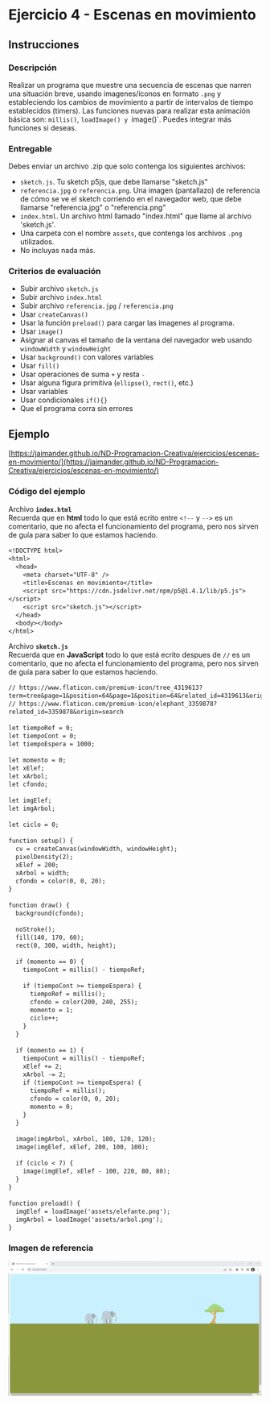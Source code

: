 # Ejercicio 4 - Escenas en movimiento

## Instrucciones

### Descripción
Realizar un programa que muestre una secuencia de escenas que narren una situación breve, usando imagenes/íconos en formato `.png` y estableciendo los cambios de movimiento a partir de intervalos de tiempo establecidos (timers). Las funciones nuevas para realizar esta animación básica son: `millis()`, `loadImage() y `image()`. Puedes integrar más funciones si deseas.

### Entregable
Debes enviar un archivo .zip que solo contenga los siguientes archivos:
- `sketch.js`. Tu sketch p5js, que debe llamarse "sketch.js" 
- `referencia.jpg` o `referencia.png`. Una imagen (pantallazo) de referencia de cómo se ve el sketch corriendo en el navegador web, que debe llamarse "referencia.jpg" o "referencia.png"
- `index.html`. Un archivo html llamado "index.html" que llame al archivo 'sketch.js'. 
- Una carpeta con el nombre `assets`, que contenga los archivos `.png` utilizados.
- No incluyas nada más.

### Criterios de evaluación
- Subir archivo `sketch.js`
- Subir archivo `index.html`
- Subir archivo `referencia.jpg` / `referencia.png`
- Usar `createCanvas()`
- Usar la función `preload()` para cargar las imagenes al programa.
- Usar `image()`
- Asignar al canvas el tamaño de la ventana del navegador web usando `windowWidth` y `windowHeight`
- Usar `background()` con valores variables
- Usar `fill()`
- Usar operaciones de suma `+` y resta `-`
- Usar alguna figura primitiva (`ellipse()`, `rect()`, etc.)
- Usar variables
- Usar condicionales `if(){}`
- Que el programa corra sin errores

## Ejemplo
[https://jaimander.github.io/ND-Programacion-Creativa/ejercicios/escenas-en-movimiento/](https://jaimander.github.io/ND-Programacion-Creativa/ejercicios/escenas-en-movimiento/)

### Código del ejemplo
Archivo **`index.html`** </br>
Recuerda que en **html** todo lo que está ecrito entre `<!--` y `-->` es un comentario, que no afecta el funcionamiento del programa, pero nos sirven de guía para saber lo que estamos haciendo. 

```
<!DOCTYPE html>
<html>
  <head>
    <meta charset="UTF-8" />
    <title>Escenas en movimiento</title>
    <script src="https://cdn.jsdelivr.net/npm/p5@1.4.1/lib/p5.js"></script>
    <script src="sketch.js"></script>
  </head>
  <body></body>
</html>
```

Archivo **`sketch.js`** </br>
Recuerda que en **JavaScript** todo lo que está ecrito despues de `//` es un comentario, que no afecta el funcionamiento del programa, pero nos sirven de guía para saber lo que estamos haciendo. 

```
// https://www.flaticon.com/premium-icon/tree_4319613?term=tree&page=1&position=64&page=1&position=64&related_id=4319613&origin=search
// https://www.flaticon.com/premium-icon/elephant_3359878?related_id=3359878&origin=search

let tiempoRef = 0;
let tiempoCont = 0;
let tiempoEspera = 1000;

let momento = 0;
let xElef;
let xArbol;
let cfondo;

let imgElef;
let imgArbol;

let ciclo = 0;

function setup() {
  cv = createCanvas(windowWidth, windowHeight);
  pixelDensity(2);
  xElef = 200;
  xArbol = width;
  cfondo = color(0, 0, 20);
}

function draw() {
  background(cfondo);

  noStroke();
  fill(140, 170, 60);
  rect(0, 300, width, height);

  if (momento == 0) {
    tiempoCont = millis() - tiempoRef;

    if (tiempoCont >= tiempoEspera) {
      tiempoRef = millis();
      cfondo = color(200, 240, 255);
      momento = 1;
      ciclo++;
    }
  }

  if (momento == 1) {
    tiempoCont = millis() - tiempoRef;
    xElef += 2;
    xArbol -= 2;
    if (tiempoCont >= tiempoEspera) {
      tiempoRef = millis();
      cfondo = color(0, 0, 20);
      momento = 0;
    }
  }

  image(imgArbol, xArbol, 180, 120, 120);
  image(imgElef, xElef, 200, 100, 100);

  if (ciclo < 7) {
    image(imgElef, xElef - 100, 220, 80, 80);
  }
}

function preload() {
  imgElef = loadImage('assets/elefante.png');
  imgArbol = loadImage('assets/arbol.png');
}
```
### Imagen de referencia
![](https://github.com/jaimander/ND-Programacion-Creativa/blob/main/ejercicios/escenas-en-movimiento/referencia.png) 




